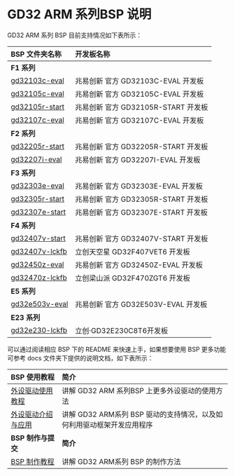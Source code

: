 
# GD32 ARM 系列BSP 说明

GD32 ARM 系列 BSP 目前支持情况如下表所示：

| **BSP 文件夹名称**       | **开发板名称**                 |
|:------------------------- |:-------------------------- |
| **F1 系列** |  |
| [gd32103c-eval](gd32103c-eval) | 兆易创新 官方 GD32103C-EVAL 开发板 |
| [gd32105c-eval](gd32105c-eval) | 兆易创新 官方 GD32105C-EVAL 开发板 |
| [gd32105r-start](gd32105r-start) | 兆易创新 官方 GD32105R-START 开发板 |
| [gd32107c-eval](gd32107c-eval) | 兆易创新 官方 GD32107C-EVAL 开发板 |
| **F2 系列** |  |
| [gd32205r-start](gd32205r-start) | 兆易创新 官方 GD32205R-START 开发板 |
| [gd32207i-eval](gd32207i-eval) | 兆易创新 官方 GD32207I-EVAL 开发板 |
| **F3 系列** |  |
| [gd32303e-eval](gd32303e-eval) | 兆易创新 官方 GD32303E-EVAL 开发板 |
| [gd32305r-start](gd32305r-start) | 兆易创新 官方 GD32305R-START 开发板 |
| [gd32307e-start](gd32307e-start) | 兆易创新 官方 GD32307E-START 开发板 |
| **F4 系列** |  |
| [gd32407v-start](gd32407v-start) | 兆易创新 官方 GD32407V-START 开发板 |
| [gd32407v-lckfb](gd32407v-lckfb) | 立创天空星  GD32F407VET6 开发板 |
| [gd32450z-eval](gd32450z-eval) | 兆易创新 官方 GD32450Z-EVAL 开发板 |
| [gd32470z-lckfb](gd32470z-lckfb) | 立创梁山派  GD32F470ZGT6 开发板 |
| **E5 系列** |  |
| [gd32e503v-eval](gd32e503v-eval) | 兆易创新 官方 GD32E503V-EVAL 开发板 |
| **E23 系列** |  |
| [gd32e230-lckfb](gd32e230-lckfb) | 立创·GD32E230C8T6开发板 |

可以通过阅读相应 BSP 下的 README 来快速上手，如果想要使用 BSP 更多功能可参考 docs 文件夹下提供的说明文档，如下表所示：

| **BSP 使用教程** | **简介**                                          |
|:-------------------- |:------------------------------------------------- |
| [外设驱动使用教程](docs/GD32_ARM系列BSP外设驱动使用教程.md) | 讲解 GD32 ARM 系列BSP 上更多外设驱动的使用方法 |
| [外设驱动介绍与应用](docs/GD32_ARM系列驱动介绍.md) | 讲解 GD32 ARM系列 BSP 驱动的支持情况，以及如何利用驱动框架开发应用程序 |
| **BSP 制作与提交** | **简介**                                     |
| [BSP 制作教程](docs/GD32_ARM系列BSP制作教程.md) | 讲解 GD32 ARM系列 BSP 的制作方法 |

